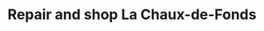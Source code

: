 ---
title: "Repair and shop La Chaux-de-Fonds"
url: /la-chaux-de-fonds/repair-and-shop-la-chaux-de-fonds/
shop: Leerstehend
---